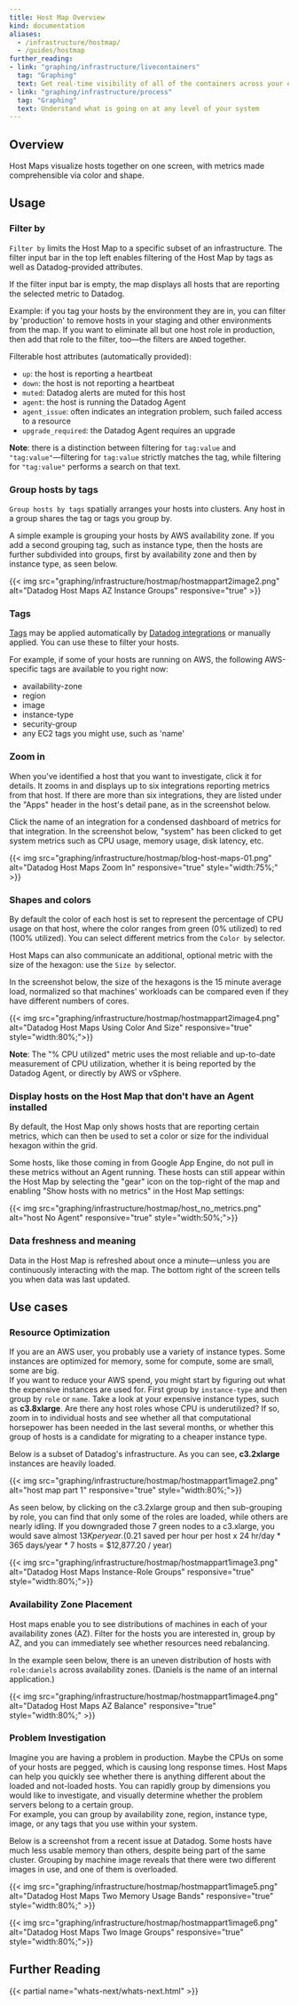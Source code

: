 ```yaml
---
title: Host Map Overview
kind: documentation
aliases:
  - /infrastructure/hostmap/
  - /guides/hostmap
further_reading:
- link: "graphing/infrastructure/livecontainers"
  tag: "Graphing"
  text: Get real-time visibility of all of the containers across your environment
- link: "graphing/infrastructure/process"
  tag: "Graphing"
  text: Understand what is going on at any level of your system
---
```


## Overview

Host Maps visualize hosts together on one screen, with metrics made comprehensible via color and shape.    

## Usage

### Filter by

`Filter by` limits the Host Map to a specific subset of an infrastructure. The filter input bar in the top left enables filtering of the Host Map by tags as well as Datadog-provided attributes.

If the filter input bar is empty, the map displays all hosts that are reporting the selected metric to Datadog.

Example: if you tag your hosts by the environment they are in, you can filter by 'production' to remove hosts in your staging and other environments from the map. If you want to eliminate all but one host role in production, then add that role to the filter, too—the filters are `AND`ed together.

Filterable host attributes (automatically provided):

* `up`: the host is reporting a heartbeat
* `down`: the host is not reporting a heartbeat
* `muted`: Datadog alerts are muted for this host
* `agent`: the host is running the Datadog Agent
* `agent_issue`: often indicates an integration problem, such failed access to a resource
* `upgrade_required`: the Datadog Agent requires an upgrade

**Note**: there is a distinction between filtering for `tag:value` and `"tag:value"`—filtering for `tag:value` strictly matches the tag, while filtering for `"tag:value"` performs a search on that text.

### Group hosts by tags

`Group hosts by tags` spatially arranges your hosts into clusters. Any host in a group shares the tag or tags you group by.  

A simple example is grouping your hosts by AWS availability zone. If you add a second grouping tag, such as instance type, then the hosts are further subdivided into groups, first by availability zone and then by instance type, as seen below.

{{< img src="graphing/infrastructure/hostmap/hostmappart2image2.png" alt="Datadog Host Maps AZ Instance Groups" responsive="true" >}}

### Tags

[Tags][1] may be applied automatically by [Datadog integrations][2] or manually applied. You can use these to filter your hosts.

For example, if some of your hosts are running on AWS, the following AWS-specific tags are available to you right now:

* availability-zone
* region
* image
* instance-type
* security-group
* any EC2 tags you might use, such as 'name'

### Zoom in

When you've identified a host that you want to investigate, click it for details. It zooms in and displays up to six integrations reporting metrics from that host. If there are more than six integrations, they are listed under the "Apps" header in the host's detail pane, as in the screenshot below.

Click the name of an integration for a condensed dashboard of metrics for that integration. In the screenshot below, "system" has been clicked to get system metrics such as CPU usage, memory usage, disk latency, etc.

{{< img src="graphing/infrastructure/hostmap/blog-host-maps-01.png" alt="Datadog Host Maps Zoom In" responsive="true" style="width:75%;" >}}

### Shapes and colors

By default the color of each host is set to represent the percentage of CPU usage on that host, where the color ranges from green (0% utilized) to red (100% utilized). You can select different metrics from the `Color by` selector.  

Host Maps can also communicate an additional, optional metric with the size of the hexagon: use the `Size by` selector. 

In the screenshot below, the size of the hexagons is the 15 minute average load, normalized so that machines' workloads can be compared even if they have different numbers of cores.

{{< img src="graphing/infrastructure/hostmap/hostmappart2image4.png" alt="Datadog Host Maps Using Color And Size" responsive="true" style="width:80%;">}}

**Note**: The "% CPU utilized" metric uses the most reliable and up-to-date measurement of CPU utilization, whether it is being reported by the Datadog Agent, or directly by AWS or vSphere.

### Display hosts on the Host Map that don't have an Agent installed

By default, the Host Map only shows hosts that are reporting certain metrics, which can then be used to set a color or size for the individual hexagon within the grid.

Some hosts, like those coming in from Google App Engine, do not pull in these metrics without an Agent running. These hosts can still appear within the Host Map by selecting the "gear" icon on the top-right of the map and enabling "Show hosts with no metrics" in the Host Map settings:

{{< img src="graphing/infrastructure/hostmap/host_no_metrics.png" alt="host No Agent" responsive="true" style="width:50%;">}}

### Data freshness and meaning

Data in the Host Map is refreshed about once a minute—unless you are continuously interacting with the map. The bottom right of the screen tells you when data was last updated.

## Use cases

### Resource Optimization

If you are an AWS user, you probably use a variety of instance types. Some instances are optimized for memory, some for compute, some are small, some are big.  
If you want to reduce your AWS spend, you might start by figuring out what the expensive instances are used for. First group by `instance-type` and then group by `role` or `name`. Take a look at your expensive instance types, such as **c3.8xlarge**. Are there any host roles whose CPU is underutilized? If so, zoom in to individual hosts and see whether all that computational horsepower has been needed in the last several months, or whether this group of hosts is a candidate for migrating to a cheaper instance type.  

Below is a subset of Datadog's infrastructure. As you can see, **c3.2xlarge** instances are heavily loaded.

{{< img src="graphing/infrastructure/hostmap/hostmappart1image2.png" alt="host map part 1" responsive="true" style="width:80%;">}}

As seen below, by clicking on the c3.2xlarge group and then sub-grouping by role, you can find that only some of the roles are loaded, while others are nearly idling. If you downgraded those 7 green nodes to a c3.xlarge, you would save almost $13K per year. ($0.21 saved per hour per host x 24 hr/day * 365 days/year * 7 hosts = $12,877.20 / year)

{{< img src="graphing/infrastructure/hostmap/hostmappart1image3.png" alt="Datadog Host Maps Instance-Role Groups" responsive="true" style="width:80%;">}}

### Availability Zone Placement

Host maps enable you to see distributions of machines in each of your availability zones (AZ). Filter for the hosts you are interested in, group by AZ, and you can immediately see whether resources need rebalancing. 

In the example seen below, there is an uneven distribution of hosts with `role:daniels` across availability zones. (Daniels is the name of an internal application.)

{{< img src="graphing/infrastructure/hostmap/hostmappart1image4.png" alt="Datadog Host Maps AZ Balance" responsive="true" style="width:80%;" >}}

### Problem Investigation

Imagine you are having a problem in production. Maybe the CPUs on some of your hosts are pegged, which is causing long response times. Host Maps can help you quickly see whether there is anything different about the loaded and not-loaded hosts. You can rapidly group by dimensions you would like to investigate, and visually determine whether the problem servers belong to a certain group.  
For example, you can group by availability zone, region, instance type, image, or any tags that you use within your system. 

Below is a screenshot from a recent issue at Datadog. Some hosts have much less usable memory than others, despite being part of the same cluster. Grouping by machine image reveals that there were two different images in use, and one of them is overloaded.

{{< img src="graphing/infrastructure/hostmap/hostmappart1image5.png" alt="Datadog Host Maps Two Memory Usage Bands" responsive="true" style="width:80%;" >}}

{{< img src="graphing/infrastructure/hostmap/hostmappart1image6.png" alt="Datadog Host Maps Two Image Groups" responsive="true" style="width:80%;">}}

## Further Reading

{{< partial name="whats-next/whats-next.html" >}}

[1]: /tagging
[2]: /integrations/
